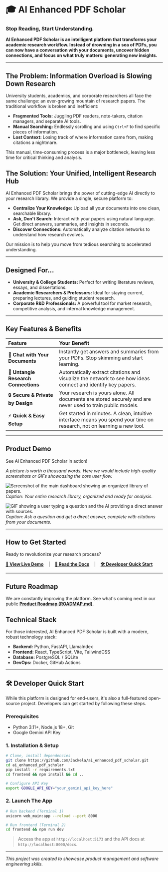 # 🎓 AI Enhanced PDF Scholar
### Stop Reading, Start Understanding.

**AI Enhanced PDF Scholar is an intelligent platform that transforms your academic research workflow. Instead of drowning in a sea of PDFs, you can now have a conversation with your documents, uncover hidden connections, and focus on what truly matters: generating new insights.**

---

## The Problem: Information Overload is Slowing Down Research

University students, academics, and corporate researchers all face the same challenge: an ever-growing mountain of research papers. The traditional workflow is broken and inefficient:
- **Fragmented Tools:** Juggling PDF readers, note-takers, citation managers, and separate AI tools.
- **Manual Searching:** Endlessly scrolling and using `Ctrl+F` to find specific pieces of information.
- **Lost Context:** Losing track of where information came from, making citations a nightmare.

This manual, time-consuming process is a major bottleneck, leaving less time for critical thinking and analysis.

## The Solution: Your Unified, Intelligent Research Hub

AI Enhanced PDF Scholar brings the power of cutting-edge AI directly to your research library. We provide a single, secure platform to:

- **Centralize Your Knowledge:** Upload all your documents into one clean, searchable library.
- **Ask, Don't Search:** Interact with your papers using natural language. Get direct answers, summaries, and insights in seconds.
- **Discover Connections:** Automatically analyze citation networks to understand how research evolves.

Our mission is to help you move from tedious searching to accelerated understanding.

---

## Designed For...

- **University & College Students:** Perfect for writing literature reviews, essays, and dissertations.
- **Academic Researchers & Professors:** Ideal for staying current, preparing lectures, and guiding student research.
- **Corporate R&D Professionals:** A powerful tool for market research, competitive analysis, and internal knowledge management.

---

## Key Features & Benefits

| Feature | Your Benefit |
| :--- | :--- |
| 💬 **Chat with Your Documents** | Instantly get answers and summaries from your PDFs. Stop skimming and start learning. |
| 🔗 **Untangle Research Connections** | Automatically extract citations and visualize the network to see how ideas connect and identify key papers. |
| 🔒 **Secure & Private by Design** | Your research is yours alone. All documents are stored securely and are never used to train public models. |
| ⚡️ **Quick & Easy Setup** | Get started in minutes. A clean, intuitive interface means you spend your time on research, not on learning a new tool. |

---

## Product Demo

See AI Enhanced PDF Scholar in action!

*A picture is worth a thousand words. Here we would include high-quality screenshots or GIFs showcasing the core user flow.*

![Screenshot of the main dashboard showing an organized library of papers.](https://via.placeholder.com/800x450.png?text=Dashboard:+Your+Research+Library)
*Caption: Your entire research library, organized and ready for analysis.*

![GIF showing a user typing a question and the AI providing a direct answer with sources.](https://via.placeholder.com/800x450.png?text=GIF:+Chat+with+your+documents)
*Caption: Ask a question and get a direct answer, complete with citations from your documents.*

---

## How to Get Started

Ready to revolutionize your research process?

[**🚀 View Live Demo**](https://your-live-demo-url.com) &nbsp;&nbsp; | &nbsp;&nbsp; [**📖 Read the Docs**](./docs/README.md) &nbsp;&nbsp; | &nbsp;&nbsp; [**🛠️ Developer Quick Start**](#-developer-quick-start)

---

## Future Roadmap

We are constantly improving the platform. See what's coming next in our public [**Product Roadmap (ROADMAP.md)**](./ROADMAP.md).

## Technical Stack

For those interested, AI Enhanced PDF Scholar is built with a modern, robust technology stack:
- **Backend:** Python, FastAPI, LlamaIndex
- **Frontend:** React, TypeScript, Vite, TailwindCSS
- **Database:** PostgreSQL / SQLite
- **DevOps:** Docker, GitHub Actions

---

## 🛠️ Developer Quick Start

While this platform is designed for end-users, it's also a full-featured open-source project. Developers can get started by following these steps.

### Prerequisites
- Python 3.11+, Node.js 18+, Git
- Google Gemini API Key

### 1. Installation & Setup
```bash
# Clone, install dependencies
git clone https://github.com/Jackela/ai_enhanced_pdf_scholar.git
cd ai_enhanced_pdf_scholar
pip install -r requirements.txt
cd frontend && npm install && cd ..

# Configure API Key
export GOOGLE_API_KEY="your_gemini_api_key_here"
```

### 2. Launch The App
```bash
# Run backend (Terminal 1)
uvicorn web_main:app --reload --port 8000

# Run frontend (Terminal 2)
cd frontend && npm run dev
```
> Access the app at `http://localhost:5173` and the API docs at `http://localhost:8000/docs`.

---

*This project was created to showcase product management and software engineering skills.*